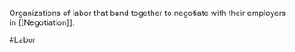 Organizations of labor that band together to negotiate with their employers in [[Negotiation]].

#Labor 